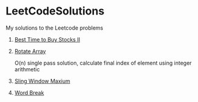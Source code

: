 LeetCodeSolutions
=================

My solutions to the Leetcode problems

1) [Best Time to Buy Stocks II](src/BestTimeToBuyStockII.java)
    
2) [Rotate Array](src/RotateArray.java)

    O(n) single pass solution, calculate final index of element using integer arithmetic

3) [Sling Window Maxium](src/SlidingWindowMaximum.java)

4) [Word Break](src/WordBreak.java)